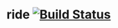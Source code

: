 # ride [![Build Status](https://travis-ci.org/roxyrobert/ride.svg?branch=endpoints)](https://travis-ci.org/roxyrobert/ride)